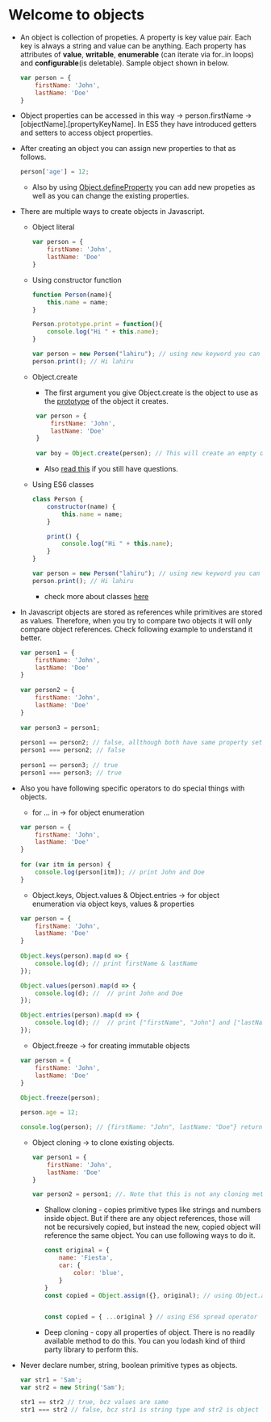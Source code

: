 # Welcome to objects

* An object is collection of propeties. A property is key value pair. Each key is always a string and value can be anything. Each property has attributes of **value**, **writable**, **enumerable** (can iterate via for..in loops) and **configurable**(is deletable). Sample object shown in below.

    ```js
    var person = {
        firstName: 'John',
        lastName: 'Doe'
    }
    ```

* Object properties can be accessed in this way ->  person.firstName -> [objectName].[propertyKeyName]. In ES5 they have introduced getters and setters to access object properties.

* After creating an object you can assign new properties to that as follows.

    ```js
    person['age'] = 12;
    ```
    
    - Also by using [Object.defineProperty](https://developer.mozilla.org/en-US/docs/Web/JavaScript/Reference/Global_Objects/Object/defineProperty) you can add new propeties as well as you can change the existing properties.
    

* There are multiple ways to create objects in Javascript. 
    - Object literal 
    
        ```js
        var person = {
            firstName: 'John',
            lastName: 'Doe'
        }
        ```
        
    - Using constructor function  
    
        ```js
        function Person(name){
            this.name = name;
        }
        
        Person.prototype.print = function(){
            console.log("Hi " + this.name);
        }
        
        var person = new Person("lahiru"); // using new keyword you can create an object using constructor function.
        person.print(); // Hi lahiru
        ```
        
    - Object.create
        - The first argument you give Object.create is the object to use as the [prototype](https://github.com/lahiruz/JS-Interview/blob/master/basics/prototype.md) of the object it creates.
    
       ```js
        var person = {
            firstName: 'John',
            lastName: 'Doe'
        }
        
        var boy = Object.create(person); // This will create an empty object but person object will set as the prototype of the boy object. In Chrome you can see prototype of an object using __proto__ property. Ex: boy.__proto__ 
        ```
        - Also [read this](https://stackoverflow.com/questions/16666231/difference-between-object-createobject-prototype-object-createobject-and-o#:~:text=var%20o%20%3D%20Object.-,create(Object)%3B,a%20function%20as%20its%20prototype.) if you still have questions.
    
    - Using ES6 classes
    
        ```js
        class Person {
            constructor(name) {
                this.name = name;
            }

            print() {
                console.log("Hi " + this.name);
            }
        }
    
        var person = new Person("lahiru"); // using new keyword you can create an object using ES6 classes.
        person.print(); // Hi lahiru
        ```
        - check more about classes [here](https://github.com/lahiruz/JS-Interview/blob/master/basics/class.md)
    
* In Javascript objects are stored as references while primitives are stored as values. Therefore, when you try to compare two objects it will only compare object references. Check following example to understand it better. 

    ```js
    var person1 = {
        firstName: 'John',
        lastName: 'Doe'
    }
        
    var person2 = {
        firstName: 'John',
        lastName: 'Doe'
    }
        
    var person3 = person1;
        
    person1 == person2; // false, allthough both have same property set, it will return false, as it is comparing memory reference.
    person1 === person2; // false
        
    person1 == person3; // true
    person1 === person3; // true
    ```

* Also you have following specific operators to do special things with objects.

    - for ... in -> for object enumeration
    ```js
    var person = {
        firstName: 'John',
        lastName: 'Doe'
    }
        
    for (var itm in person) {
        console.log(person[itm]); // print John and Doe
    }
    ```
    
    - Object.keys, Object.values & Object.entries  -> for object enumeration via object keys, values & properties
    ```js
    var person = {
        firstName: 'John',
        lastName: 'Doe'
    }
        
    Object.keys(person).map(d => {
        console.log(d); // print firstName & lastName
    });
    
    Object.values(person).map(d => {
        console.log(d); //  // print John and Doe
    });
    
    Object.entries(person).map(d => {
        console.log(d); //  // print ["firstName", "John"] and ["lastName", "Doe"]
    });
    ```
    
        
    - Object.freeze -> for creating immutable objects
    ```js
    var person = {
        firstName: 'John',
        lastName: 'Doe'
    }
        
    Object.freeze(person);
    
    person.age = 12;
    
    console.log(person); // {firstName: "John", lastName: "Doe"} return same object and won't add age proerty as it is freezed. But if you run this code in 'use strict' mode it will throw and error.
    ```
    
    - Object cloning -> to clone existing objects. 
        ```js
        var person1 = {
            firstName: 'John',
            lastName: 'Doe'
        }

        var person2 = person1; //. Note that this is not any cloning method. In here both objects are refering to same memory location.
        ```
        - Shallow cloning - copies primitive types like strings and numbers inside object. But if there are any object references, those will not be recursively copied, but instead the new, copied object will reference the same object. You can use following ways to do it.
            
            ```js
            const original = {
                name: 'Fiesta',
                car: {
                    color: 'blue',
                }
            }
            const copied = Object.assign({}, original); // using Object.assign. In this example, name primitive type will create a copy and car object will point to same memory location of car property inside original object.
            
            
            const copied = { ...original } // using ES6 spread operator
            ```
       
        - Deep cloning - copy all properties of object. There is no readily available method to do this. You can you lodash kind of third party library to perform this.

* Never declare number, string, boolean primitive types as objects.
    
    ```js
    var str1 = 'Sam';
    var str2 = new String('Sam');
    
    str1 == str2 // true, bcz values are same
    str1 === str2 // false, bcz str1 is string type and str2 is object type. Remember to use this strict type (===) when comparing proerties.
    ```
